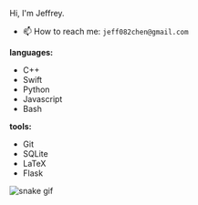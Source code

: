 Hi, I'm Jeffrey.
- 📫 How to reach me: `jeff082chen@gmail.com`

**languages:**
+ C++
+ Swift
+ Python
+ Javascript
+ Bash

**tools:**
+ Git
+ SQLite
+ LaTeX
+ Flask

![snake gif](https://github.com/jeff082chen/jeff082chen/blob/output/github-contribution-grid-snake.gif)

